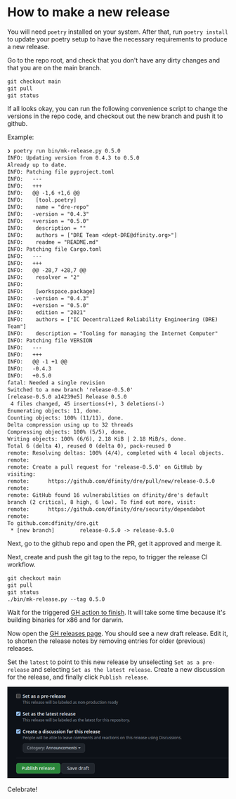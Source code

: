 
# How to make a new release

You will need `poetry` installed on your system.  After that, run
`poetry install` to update your poetry setup to have the necessary
requirements to produce a new release.

Go to the repo root, and check that you don't have any dirty changes and that you are on the main branch.

```
git checkout main
git pull
git status
```

If all looks okay, you can run the following convenience script to change the versions in the repo code, and checkout out the new branch and push it to github.

Example:

```
❯ poetry run bin/mk-release.py 0.5.0
INFO: Updating version from 0.4.3 to 0.5.0
Already up to date.
INFO: Patching file pyproject.toml
INFO:   ---
INFO:   +++
INFO:   @@ -1,6 +1,6 @@
INFO:    [tool.poetry]
INFO:    name = "dre-repo"
INFO:   -version = "0.4.3"
INFO:   +version = "0.5.0"
INFO:    description = ""
INFO:    authors = ["DRE Team <dept-DRE@dfinity.org>"]
INFO:    readme = "README.md"
INFO: Patching file Cargo.toml
INFO:   ---
INFO:   +++
INFO:   @@ -28,7 +28,7 @@
INFO:    resolver = "2"
INFO:
INFO:    [workspace.package]
INFO:   -version = "0.4.3"
INFO:   +version = "0.5.0"
INFO:    edition = "2021"
INFO:    authors = ["IC Decentralized Reliability Engineering (DRE) Team"]
INFO:    description = "Tooling for managing the Internet Computer"
INFO: Patching file VERSION
INFO:   ---
INFO:   +++
INFO:   @@ -1 +1 @@
INFO:   -0.4.3
INFO:   +0.5.0
fatal: Needed a single revision
Switched to a new branch 'release-0.5.0'
[release-0.5.0 a14239e5] Release 0.5.0
 4 files changed, 45 insertions(+), 3 deletions(-)
Enumerating objects: 11, done.
Counting objects: 100% (11/11), done.
Delta compression using up to 32 threads
Compressing objects: 100% (5/5), done.
Writing objects: 100% (6/6), 2.18 KiB | 2.18 MiB/s, done.
Total 6 (delta 4), reused 0 (delta 0), pack-reused 0
remote: Resolving deltas: 100% (4/4), completed with 4 local objects.
remote:
remote: Create a pull request for 'release-0.5.0' on GitHub by visiting:
remote:      https://github.com/dfinity/dre/pull/new/release-0.5.0
remote:
remote: GitHub found 16 vulnerabilities on dfinity/dre's default branch (2 critical, 8 high, 6 low). To find out more, visit:
remote:      https://github.com/dfinity/dre/security/dependabot
remote:
To github.com:dfinity/dre.git
 * [new branch]        release-0.5.0 -> release-0.5.0
```

Next, go to the github repo and open the PR, get it approved and merge it.

Next, create and push the git tag to the repo, to trigger the release CI workflow.

```
git checkout main
git pull
git status
./bin/mk-release.py --tag 0.5.0
```

Wait for the triggered [GH action to finish](https://github.com/dfinity/dre/actions). It will take some time because it's building binaries for x86 and for darwin.

Now open the [GH releases page](https://github.com/dfinity/dre/releases).
You should see a new draft release. Edit it, to shorten the release notes by removing entries for older (previous) releases.

Set the `latest` to point to this new release by unselecting `Set as a pre-release` and selecting `Set as the latest release`. Create a new discussion for the release, and finally click `Publish release`.

![make-release-screenshot](make-release-screenshot.png)

Celebrate!